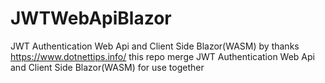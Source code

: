 # JWTWebApiBlazor
JWT Authentication Web Api and Client Side Blazor(WASM)
by thanks https://www.dotnettips.info/ this repo merge JWT Authentication Web Api and Client Side Blazor(WASM) for use together
